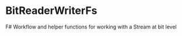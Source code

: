 BitReaderWriterFs
=================

F# Workflow and helper functions for working with a Stream at bit level
